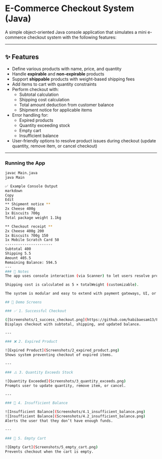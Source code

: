 # E-Commerce Checkout System (Java)

A simple object-oriented Java console application that simulates a mini e-commerce checkout system with the following features:

---

## ✨ Features

- Define various products with name, price, and quantity
- Handle **expirable** and **non-expirable** products
- Support **shippable** products with weight-based shipping fees
- Add items to cart with quantity constraints
- Perform checkout with:
  - Subtotal calculation
  - Shipping cost calculation
  - Total amount deduction from customer balance
  - Shipment notice for applicable items
- Error handling for:
  - Expired products
  - Quantity exceeding stock
  - Empty cart
  - Insufficient balance
- User-friendly options to resolve product issues during checkout (update quantity, remove item, or cancel checkout)

---

### Running the App

```bash
javac Main.java
java Main

✅ Example Console Output
markdown
Copy
Edit
** Shipment notice **
2x Cheese 400g
1x Biscuits 700g
Total package weight 1.1kg

** Checkout receipt **
2x Cheese 400g 200
1x Biscuits 700g 150
1x Mobile Scratch Card 50
----------------------
Subtotal 400
Shipping 5.5
Amount 405.5
Remaining Balance: 594.5
---
### 📌 Notes
The app uses console interaction (via Scanner) to let users resolve product issues at checkout.

Shipping cost is calculated as 5 × totalWeight (customizable).

The system is modular and easy to extend with payment gateways, UI, or databases.

## 📸 Demo Screens

### ✅ 1. Successful Checkout

([Screenshots/1_success_checkout.png](https://github.com/habibaesam13/FawryEcommerce/blob/master/Screenshots/1_success_checkout.png))
Displays checkout with subtotal, shipping, and updated balance.

---

### ❌ 2. Expired Product

![Expired Product](Screenshots/2_expired_product.png)
Shows system preventing checkout of expired items.

---

### ⚠️ 3. Quantity Exceeds Stock

![Quantity Exceeded](Screenshots/3_quantity_exceeds.png)
Prompts user to update quantity, remove item, or cancel.

---

### 🧾 4. Insufficient Balance

![Insufficient Balance](Screenshots/4.1_insufficient_balance.png)
![Insufficient Balance](Screenshots/4.2_insufficient_balance.png)
Alerts the user that they don’t have enough funds.

---

### 🚫 5. Empty Cart

![Empty Cart](Screenshots/5_empty_cart.png)
Prevents checkout when the cart is empty.

